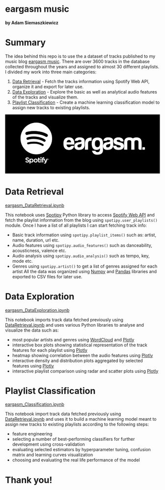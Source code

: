 # eargasm music
**by Adam Siemaszkiewicz**

# Summary

The idea behind this repo is to use the a dataset of tracks published to my music blog [eargasm music](https://open.spotify.com/user/eargasmusic?si=fnwCvcPhTNeBUMDxP4mx1A). There are over 3600 tracks in the database collected throughout the years and assigned to almost 30 different playlists. I divided my work into three main categories:
1. [Data Retrieval](#data-retrieval) - Fetch the tracks information using Spotify Web API, organize it and export for later use.
2. [Data Exploration](#data-exploration) - Explore the basic as well as analytical audio features of the tracks and visualize them.
3. [Playlist Classification](#playlist-classification) - Create a machine learning classification model to assign new tracks to existing playlists.

![eargasm music](https://github.com/adamsiemaszkiewicz/eargasm-music/blob/main/files/eargasm-header.png)

# Data Retrieval

[eargasm_DataRetrieval.ipynb](https://github.com/adamsiemaszkiewicz/eargasm-music/blob/main/eargasm_DataRetrieval.ipynb)

This notebook uses [Spotipy](https://spotipy.readthedocs.io/) Python library to access [Spotify Web API](https://developer.spotify.com/documentation/web-api/) and fetch the playlist information from the blog using `spotipy.user_playlists()` module. Once I have a list of all playlists I can start fetching track info:
- Basic track information using `spotipy.playlist_items()` such as: artist, name, duration, url etc.
- Audio features using `spotipy.audio_features()` such as danceability, acousticness, valence etc.
- Audio analysis using `spotipy.audio_analysis()` such as tempo, key, mode etc.
- Genres using `spotipy.artist()` to get a list of genres assigned for each artist
All the data was organized using [Numpy](https://numpy.org/) and [Pandas](https://pandas.pydata.org/) libraries and exported to CSV files for later use.

# Data Exploration

[eargasm_DataExploration.ipynb](https://github.com/adamsiemaszkiewicz/eargasm-music/blob/main/eargasm_DataExploration.ipynb)

This notebook imports track data fetched previously using [DataRetrieval.ipynb](https://github.com/adamsiemaszkiewicz/eargasm-music/blob/main/eargasm_DataRetrieval.ipynb) and uses various Python libraries to analyse and visualize the data such as:
- most popular artists and genres using [WordCloud](https://github.com/amueller/word_cloud) and [Plotly](https://plotly.com/)
- interactive box plots showing statistical representation of the track features for each playlist using [Plotly](https://plotly.com/)
- heatmap showing correlation between the audio features using [Plotly](https://plotly.com/)
- interactive density and distribution plots aggregated by selected features using [Plotly](https://plotly.com/)
- interactive playlist comparison using radar and scatter plots using [Plotly](https://plotly.com/)

# Playlist Classification

[eargasm_Classification.ipynb](https://github.com/adamsiemaszkiewicz/eargasm-music/blob/main/eargasm_PlaylistClassification.ipynb)

This notebook import track data fetched previously using [DataRetrieval.ipynb](https://github.com/adamsiemaszkiewicz/eargasm-music/blob/main/eargasm_DataRetrieval.ipynb) and uses it to build a machine learning model meant to assign new tracks to existing playlists according to the following steps:
- feature engineering
- selecting a number of best-performing classifiers for further development using cross-validation
- evaluating selected estimators by hyperparameter tuning, confusion matrix and learning curves visualization
- choosing and evaluating the real life performance of the model

# Thank you!

